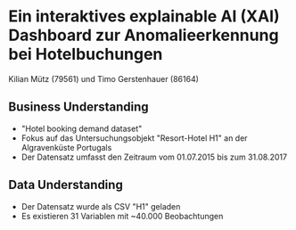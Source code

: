 # Ein interaktives explainable AI (XAI) Dashboard zur Anomalieerkennung bei Hotelbuchungen
Kilian Mütz (79561) und Timo Gerstenhauer (86164) 

## Business Understanding
- "Hotel booking demand dataset"
- Fokus auf das Untersuchungsobjekt "Resort-Hotel H1" an der Algravenküste Portugals
- Der Datensatz umfasst den Zeitraum vom 01.07.2015 bis zum 31.08.2017

## Data Understanding
- Der Datensatz wurde als CSV "H1" geladen
- Es existieren 31 Variablen mit ~40.000 Beobachtungen